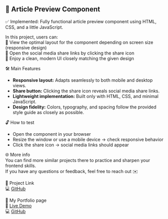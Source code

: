 ## 📰 Article Preview Component

✅ Implemented: Fully functional article preview component using HTML, CSS, and a little JavaScript.

In this project, users can:  
📱 View the optimal layout for the component depending on screen size (responsive design)  
🔗 Open the social media share links by clicking the share icon  
🎨 Enjoy a clean, modern UI closely matching the given design

🛠️ Main Features

- **Responsive layout:** Adapts seamlessly to both mobile and desktop views.
- **Share button:** Clicking the share icon reveals social media share links.
- **Lightweight implementation:** Built only with HTML, CSS, and minimal JavaScript.
- **Design fidelity:** Colors, typography, and spacing follow the provided style guide as closely as possible.

🔓 How to test

- Open the component in your browser
- Resize the window or use a mobile device → check responsive behavior
- Click the share icon → social media links should appear

🌐 More info  
You can find more similar projects there to practice and sharpen your frontend skills.  
If you have any questions or feedback, feel free to reach out ✉️

📁 Project Link  
💻 [GitHub](https://github.com/Nyukaa/BCNew/tree/main/FrontendMentor/article-preview-component-master)

📁 My Portfolio page  
🔗 [Live Demo](https://portfolio-a8654.web.app/index.html)  
💻 [GitHub](https://github.com/Nyukaa/BCNew/tree/main/HTML/profile_page_project)
